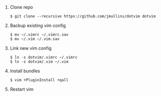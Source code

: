 1. Clone repo
    ```
    $ git clone --recursive https://github.com/jmullins/dotvim dotvim
    ```

2. Backup existing vim config
    ```
    $ mv ~/.vimrc ~/.vimrc.sav
    $ mv ~/.vim ~/.vim.sav
    ```
2. Link new vim config
    ```
    $ ln -s dotvim/.vimrc ~/.vimrc
    $ ln -s dotvim/.vim ~/.vim
    ```

3. Install bundles
    ```
    $ vim +PluginInstall +qall
    ```

4. Restart vim
